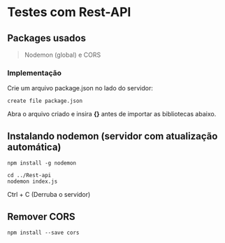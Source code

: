 # Testes com Rest-API

## Packages usados
> Nodemon (global) e CORS

### Implementação
Crie um arquivo package.json no lado do servidor:

```
create file package.json
```

Abra o arquivo criado e insira __{}__ antes de importar as bibliotecas abaixo.

## Instalando nodemon (servidor com atualização automática)
```
npm install -g nodemon

cd ../Rest-api
nodemon index.js

```

Ctrl + C (Derruba o servidor)

## Remover CORS

```
npm install --save cors
```